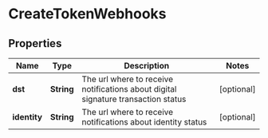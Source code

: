 

# CreateTokenWebhooks

## Properties

Name | Type | Description | Notes
------------ | ------------- | ------------- | -------------
**dst** | **String** | The url where to receive notifications about digital signature transaction status |  [optional]
**identity** | **String** | The url where to receive notifications about identity status |  [optional]



